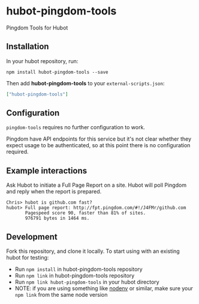 # hubot-pingdom-tools

Pingdom Tools for Hubot

## Installation

In your hubot repository, run:

`npm install hubot-pingdom-tools --save`

Then add **hubot-pingdom-tools** to your `external-scripts.json`:

```json
["hubot-pingdom-tools"]
```

## Configuration

`pingdom-tools` requires no further configuration to work.

Pingdom have API endpoints for this service but it's not clear whether they expect usage to be authenticated, so at this point there is no configuration required.

## Example interactions

Ask Hubot to initiate a Full Page Report on a site. Hubot will poll Pingdom and reply when the report is prepared.

```
Chris> hubot is github.com fast?
hubot> Full page report: http://fpt.pingdom.com/#!/J4FMr/github.com
       Pagespeed score 90, faster than 81% of sites.
       976791 bytes in 1464 ms.
```

## Development

Fork this repository, and clone it locally. To start using with an existing hubot for testing:

* Run `npm install` in hubot-pingdom-tools repository
* Run `npm link` in hubot-pingdom-tools repository
* Run `npm link hubot-pingdom-tools` in your hubot directory
* NOTE: if you are using something like [nodenv](https://github.com/wfarr/nodenv) or similar, make sure your `npm link` from the same node version
